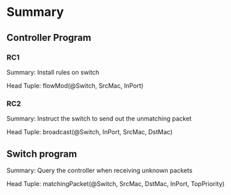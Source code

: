 # Summary

## Controller Program

### RC1

Summary: Install rules on switch

Head Tuple: flowMod(@Switch, SrcMac, InPort)

### RC2

Summary: Instruct the switch to send out the unmatching packet

Head Tuple: broadcast(@Switch, InPort, SrcMac, DstMac)

## Switch program

Summary: Query the controller when receiving unknown packets

Head Tuple: matchingPacket(@Switch, SrcMac, DstMac, InPort, TopPriority)

